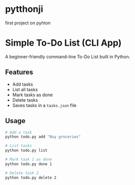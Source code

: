 # pytthonji
first project on pyhton
#  Simple To-Do List (CLI App)

A beginner-friendly command-line To-Do List built in Python.

##  Features

- Add tasks
- List all tasks
- Mark tasks as done
- Delete tasks
- Saves tasks in a `tasks.json` file

##  Usage

```bash
# Add a task
python todo.py add "Buy groceries"

# List tasks
python todo.py list

# Mark task 1 as done
python todo.py done 1

# Delete task 2
python todo.py delete 2

